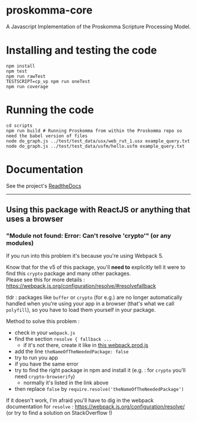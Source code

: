 # proskomma-core

A Javascript Implementation of the Proskomma Scripture Processing Model.

# Installing and testing the code
```
npm install
npm test
npm run rawTest
TESTSCRIPT=cp_vp npm run oneTest
npm run coverage
```

# Running the code
```
cd scripts
npm run build # Running Proskomma from within the Proskomma repo so need the babel version of files
node do_graph.js ../test/test_data/usx/web_rut_1.usx example_query.txt
node do_graph.js ../test/test_data/usfm/hello.usfm example_query.txt
```

# Documentation
See the project's [ReadtheDocs](https://doc.proskomma.bible)

___

## Using this package with ReactJS or anything that uses a browser

### "Module not found: Error: Can't resolve 'crypto'" (or any modules)

If you run into this problem it's because you're using Webpack 5.  

Know that for the v5 of this package, you'll **need to** explicitly tell it were to find this `crypto` package and many other packages.  
Please see this for more details : https://webpack.js.org/configuration/resolve/#resolvefallback  

tldr : packages like `buffer` or `crypto` (for e.g.) are no longer automatically handled when you're using your app in a browser (that's what we call `polyfill`), so you have to load them yourself in your package.  

Method to solve this problem :
* check in your `webpack.js`
* find the section `resolve { fallback ...`
  * if it's not there, create it like in [this webpack.prod.js](./webpack.prod.js)
* add the line `theNameOfTheNeededPackage: false`
* try to run you app
* if you have the same error
* try to find the right package in npm and install it (e.g. : for `crypto` you'll need `crypto-browserify`)
  * normally it's listed in the link above
* then replace `false` by `require.resolve('theNameOfTheNeededPackage')`

If it doesn't work, I'm afraid you'll have to dig in the webpack documentation for `resolve` : https://webpack.js.org/configuration/resolve/ (or try to find a solution on StackOverflow !)
